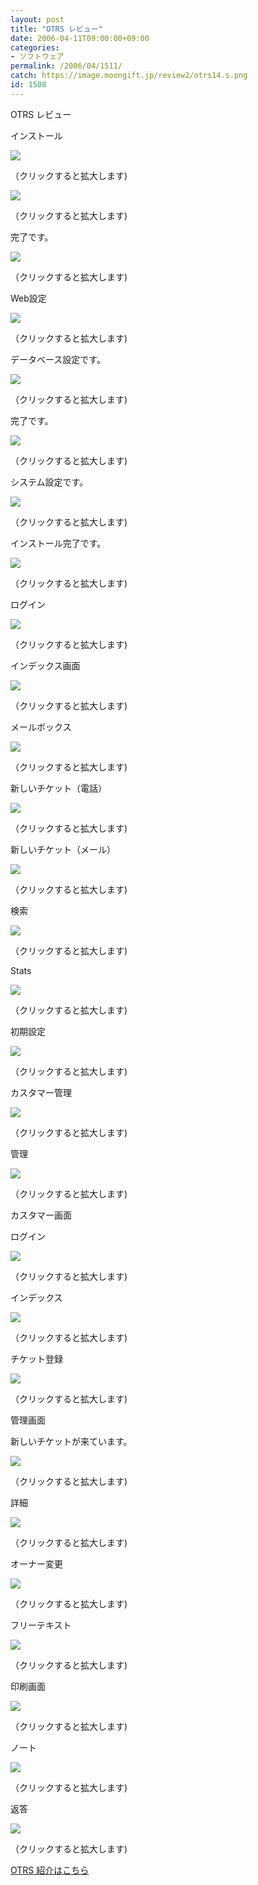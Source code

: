 ```yaml
---
layout: post
title: "OTRS レビュー"
date: 2006-04-11T09:00:00+09:00
categories:
- ソフトウェア
permalink: /2006/04/1511/
catch: https://image.moongift.jp/review2/otrs14.s.png
id: 1508
---
```

OTRS レビュー  
<!--more-->

インストール

  

[![](https://image.moongift.jp/review2/otrs1.s.png)](https://image.moongift.jp/review2/otrs1.png)  
  
（クリックすると拡大します)

  

[![](https://image.moongift.jp/review2/otrs2.s.png)](https://image.moongift.jp/review2/otrs2.png)  
  
（クリックすると拡大します)

  

完了です。

  

[![](https://image.moongift.jp/review2/otrs19.s.png)](https://image.moongift.jp/review2/otrs19.png)  
  
（クリックすると拡大します)

  

Web設定

  

[![](https://image.moongift.jp/review2/otrs3.s.png)](https://image.moongift.jp/review2/otrs3.png)  
  
（クリックすると拡大します)

  

データベース設定です。

  

[![](https://image.moongift.jp/review2/otrs4.s.png)](https://image.moongift.jp/review2/otrs4.png)  
  
（クリックすると拡大します)

  

完了です。

  

[![](https://image.moongift.jp/review2/otrs5.s.png)](https://image.moongift.jp/review2/otrs5.png)  
  
（クリックすると拡大します)

  

システム設定です。

  

[![](https://image.moongift.jp/review2/otrs6.s.png)](https://image.moongift.jp/review2/otrs6.png)  
  
（クリックすると拡大します)

  

インストール完了です。

  

[![](https://image.moongift.jp/review2/otrs7.s.png)](https://image.moongift.jp/review2/otrs7.png)  
  
（クリックすると拡大します)

  

ログイン

  

[![](https://image.moongift.jp/review2/otrs8.s.png)](https://image.moongift.jp/review2/otrs8.png)  
  
（クリックすると拡大します)

  

インデックス画面

  

[![](https://image.moongift.jp/review2/otrs9.s.png)](https://image.moongift.jp/review2/otrs9.png)  
  
（クリックすると拡大します)

  

メールボックス

  

[![](https://image.moongift.jp/review2/otrs10.s.png)](https://image.moongift.jp/review2/otrs10.png)  
  
（クリックすると拡大します)

  

新しいチケット（電話）

  

[![](https://image.moongift.jp/review2/otrs11.s.png)](https://image.moongift.jp/review2/otrs11.png)  
  
（クリックすると拡大します)

  

新しいチケット（メール）

  

[![](https://image.moongift.jp/review2/otrs12.s.png)](https://image.moongift.jp/review2/otrs12.png)  
  
（クリックすると拡大します)

  

検索

  

[![](https://image.moongift.jp/review2/otrs13.s.png)](https://image.moongift.jp/review2/otrs13.png)  
  
（クリックすると拡大します)

  

Stats

  

[![](https://image.moongift.jp/review2/otrs14.s.png)](https://image.moongift.jp/review2/otrs14.png)  
  
（クリックすると拡大します)

  

初期設定

  

[![](https://image.moongift.jp/review2/otrs15.s.png)](https://image.moongift.jp/review2/otrs15.png)  
  
（クリックすると拡大します)

  

カスタマー管理

  

[![](https://image.moongift.jp/review2/otrs16.s.png)](https://image.moongift.jp/review2/otrs16.png)  
  
（クリックすると拡大します)

  

管理

  

[![](https://image.moongift.jp/review2/otrs17.s.png)](https://image.moongift.jp/review2/otrs17.png)  
  
（クリックすると拡大します)

  

カスタマー画面

  

ログイン

  

[![](https://image.moongift.jp/review2/otrs18.s.png)](https://image.moongift.jp/review2/otrs18.png)  
  
（クリックすると拡大します)

  

インデックス

  

[![](https://image.moongift.jp/review2/otrs20.s.png)](https://image.moongift.jp/review2/otrs20.png)  
  
（クリックすると拡大します)

  

チケット登録

  

[![](https://image.moongift.jp/review2/otrs21.s.png)](https://image.moongift.jp/review2/otrs21.png)  
  
（クリックすると拡大します)

  

管理画面

  

新しいチケットが来ています。

  

[![](https://image.moongift.jp/review2/otrs22.s.png)](https://image.moongift.jp/review2/otrs22.png)  
  
（クリックすると拡大します)

  

詳細

  

[![](https://image.moongift.jp/review2/otrs23.s.png)](https://image.moongift.jp/review2/otrs23.png)  
  
（クリックすると拡大します)

  

オーナー変更

  

[![](https://image.moongift.jp/review2/otrs24.s.png)](https://image.moongift.jp/review2/otrs24.png)  
  
（クリックすると拡大します)

  

フリーテキスト

  

[![](https://image.moongift.jp/review2/otrs25.s.png)](https://image.moongift.jp/review2/otrs25.png)  
  
（クリックすると拡大します)

  

印刷画面

  

[![](https://image.moongift.jp/review2/otrs26.s.png)](https://image.moongift.jp/review2/otrs26.png)  
  
（クリックすると拡大します)

  

ノート

  

[![](https://image.moongift.jp/review2/otrs27.s.png)](https://image.moongift.jp/review2/otrs27.png)  
  
（クリックすると拡大します)

  

返答

  

[![](https://image.moongift.jp/review2/otrs28.s.png)](https://image.moongift.jp/review2/otrs28.png)  
  
（クリックすると拡大します)

  

[OTRS 紹介はこちら](http://oss.moongift.jp/intro/i-1506.html)

